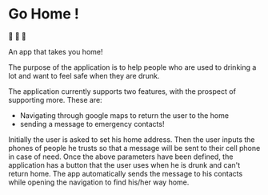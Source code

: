 # Go Home !


🍺 🍺 🍺

An app that takes you home!

The purpose of the application is to help people who are used to drinking a lot and want to feel safe when they are drunk.

The application currently supports two features, with the prospect of supporting more. 
These are:
  - Navigating through google maps to return the user to the home
  - sending a message to emergency contacts!


Initially the user is asked to set his home address. Then the user inputs the phones of people he trusts
so that a message will be sent to their cell phone in case of need. 
Once the above parameters have been defined, the application has a button that the user uses 
when he is drunk and can't return home. The app automatically sends the message to his contacts while 
opening the navigation to find his/her way home.
	

